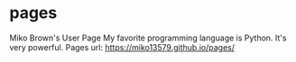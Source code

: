 # pages
Miko Brown's User Page
My favorite programming language is Python. It's very powerful.
Pages url: https://miko13579.github.io/pages/